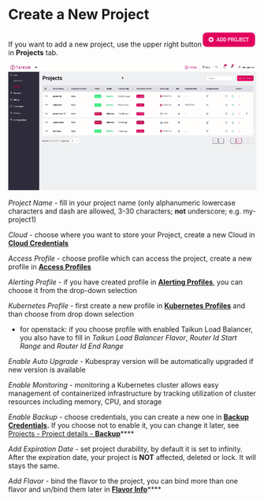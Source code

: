 # Create a New Project

If you want to add a new project, use the upper right button![](<../../.gitbook/assets/add (4).png>)in **Projects** tab.

![Fig.1: Add Project](<../../.gitbook/assets/add project (11).gif>)

_Project Name_ - fill in your project name (only alphanumeric lowercase characters and dash are allowed, 3-30 characters; **not** underscore; e.g. my-project1)

_Cloud_ - choose where you want to store your Project, create a new Cloud in [**Cloud Credentials**](https://itera.gitbook.io/taikun/user-guide-1/manager/cloud-credentials)

_Access Profile_ - choose profile which can access the project, create a new profile in [**Access Profiles**](https://itera.gitbook.io/taikun/user-guide-1/manager/access-profiles)

_Alerting Profile_ - if you have created profile in [**Alerting Profiles**](https://itera.gitbook.io/taikun/user-guide-1/manager/alerting-profiles), you can choose it from the drop-down selection

_Kubernetes Profile_ - first create a new profile in [**Kubernetes Profiles**](https://itera.gitbook.io/taikun/user-guide-1/manager/kubernetes-profiles) and than choose from drop down selection

* for openstack: if you choose profile with enabled Taikun Load Balancer, you also have to fill in _Taikun Load Balancer Flavor_, _Router Id Start Range_ and _Router Id End Range_

_Enable Auto Upgrade_ - Kubespray version will be automatically upgraded if new version is available

_Enable Monitoring_ - monitoring a Kubernetes cluster allows easy management of containerized infrastructure by tracking utilization of cluster resources including memory, CPU, and storage

_Enable Backup_ - choose credentials, you can create a new one in [**Backup Credentials**](https://itera.gitbook.io/taikun/user-guide-1/manager/backup-credentials)**.** If you choose not to enable it, you can change it later, see [Projects - Project details - **Backup**](https://itera.gitbook.io/taikun/user-guide-1/manager/projects/project-details#enable-disable-backup)****

_Add Expiration Date_ - set project durability, by default it is set to infinity. After the expiration date, your project is **NOT** affected, deleted or lock. It will stays the same.

_Add Flavor_ - bind the flavor to the project, you can bind more than one flavor and un/bind them later in [**Flavor Info**](https://itera.gitbook.io/taikun/user-guide-1/manager/flavor-info)****
